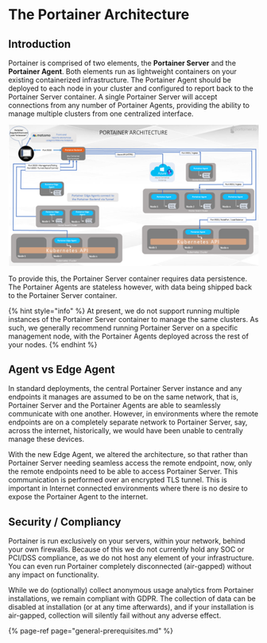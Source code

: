 # The Portainer Architecture

## Introduction

Portainer is comprised of two elements, the **Portainer Server** and the **Portainer Agent**. Both elements run as lightweight containers on your existing containerized infrastructure. The Portainer Agent should be deployed to each node in your cluster and configured to report back to the Portainer Server container. A single Portainer Server will accept connections from any number of Portainer Agents, providing the ability to manage multiple clusters from one centralized interface.

![The Portainer Architecture](../.gitbook/assets/archdiagrams.png)

To provide this, the Portainer Server container requires data persistence. The Portainer Agents are stateless however, with data being shipped back to the Portainer Server container.

{% hint style="info" %}
At present, we do not support running multiple instances of the Portainer Server container to manage the same clusters. As such, we generally recommend running Portainer Server on a specific management node, with the Portainer Agents deployed across the rest of your nodes.
{% endhint %}

## Agent vs Edge Agent

In standard deployments, the central Portainer Server instance and any endpoints it manages are assumed to be on the same network, that is, Portainer Server and the Portainer Agents are able to seamlessly communicate with one another. However, in environments where the remote endpoints are on a completely separate network to Portainer Server, say, across the internet, historically, we would have been unable to centrally manage these devices.

With the new Edge Agent, we altered the architecture, so that rather than Portainer Server needing seamless access the remote endpoint, now, only the remote endpoints need to be able to access Portainer Server. This communication is performed over an encrypted TLS tunnel. This is important in Internet connected environments where there is no desire to expose the Portainer Agent to the internet.

## Security / Compliancy

Portainer is run exclusively on your servers, within your network, behind your own firewalls. Because of this we do not currently hold any SOC or PCI/DSS compliance, as we do not host any element of your infrastructure. You can even run Portainer completely disconnected \(air-gapped\) without any impact on functionality.

While we do \(optionally\) collect anonymous usage analytics from Portainer installations, we remain compliant with GDPR. The collection of data can be disabled at installation \(or at any time afterwards\), and if your installation is air-gapped, collection will silently fail without any adverse effect.

{% page-ref page="general-prerequisites.md" %}

